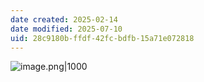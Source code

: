 ```yaml
---
date created: 2025-02-14
date modified: 2025-07-10
uid: 28c9180b-ffdf-42fc-bdfb-15a71e072818
---
```


![image.png|1000](https://imagehosting4picgo.oss-cn-beijing.aliyuncs.com/imagehosting/fix-dir%2Fpicgo%2Fpicgo-clipboard-images%2F2025%2F04%2F03%2F16-23-10-34d669d13da0ad8b9563deae73ff8c37-202504031623284-29cd54.png)
